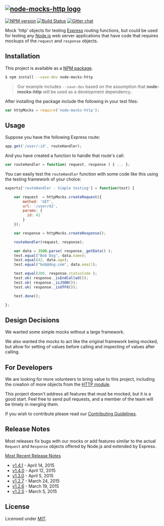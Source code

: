[![node-mocks-http logo](https://raw.githubusercontent.com/wiki/howardabrams/node-mocks-http/images/nmh-logo-200x132.png)](https://github.com/howardabrams/node-mocks-http)
---
[![NPM version](https://badge.fury.io/js/node-mocks-http.png)](https://www.npmjs.com/package/node-mocks-http)
[![Build Status](https://travis-ci.org/howardabrams/node-mocks-http.svg?branch=master)](https://travis-ci.org/howardabrams/node-mocks-http)
[![Gitter chat](https://badges.gitter.im/howardabrams/node-mocks-http.png)](https://gitter.im/howardabrams/node-mocks-http)


Mock 'http' objects for testing [Express](http://expressjs.com/)
routing functions, but could be used for testing any
[Node.js](http://www.nodejs.org) web server applications that have
code that requires mockups of the `request` and `response` objects.

## Installation

This project is available as a
[NPM package](https://www.npmjs.org/package/node-mocks-http).

```bash
$ npm install --save-dev node-mocks-http
```

> Our example includes `--save-dev` based on the assumption that **node-mocks-http** will be used as a development dependency..

After installing the package include the following in your test files:

```js
var httpMocks = require('node-mocks-http');
```

## Usage

Suppose you have the following Express route:

```js
app.get('/user/:id', routeHandler);
```

And you have created a function to handle that route's call:

```js
var routeHandler = function( request, response ) { ... };
```

You can easily test the `routeHandler` function with some code like
this using the testing framework of your choice:

```js
exports['routeHandler - Simple testing'] = function(test) {

    var request  = httpMocks.createRequest({
        method: 'GET',
        url: '/user/42',
        params: {
          id: 42
        }
    });

    var response = httpMocks.createResponse();

    routeHandler(request, response);

    var data = JSON.parse( response._getData() );
    test.equal("Bob Dog", data.name);
    test.equal(42, data.age);
    test.equal("bob@dog.com", data.email);

    test.equal(200, response.statusCode );
    test.ok( response._isEndCalled());
    test.ok( response._isJSON());
    test.ok( response._isUTF8());

    test.done();

};
```

## Design Decisions

We wanted some simple mocks without a large framework.

We also wanted the mocks to act like the original framework being
mocked, but allow for setting of values before calling and inspecting
of values after calling.

## For Developers

We are looking for more volunteers to bring value to this project,
including the creation of more objects from the
[HTTP module](http://nodejs.org/docs/latest/api/http.html).

This project doesn't address all features that must be
mocked, but it is a good start. Feel free to send pull requests,
and a member of the team will be timely in merging them.

If you wish to contribute please read our [Contributing Guidelines](CONTRIBUTING.md).


## Release Notes

Most releases fix bugs with our mocks or add features similar to the
actual `Request` and `Response` objects offered by Node.js and extended
by Express.

[Most Recent Release Notes](https://github.com/howardabrams/node-mocks-http/releases)

* [v1.4.1](https://github.com/howardabrams/node-mocks-http/releases/tag/v1.4.1) - April 14, 2015
* [v1.4.0](https://github.com/howardabrams/node-mocks-http/releases/tag/v1.4.0) - April 12, 2015
* [v1.3.0](https://github.com/howardabrams/node-mocks-http/releases/tag/v1.3.0) - April 5, 2015
* [v1.2.7](https://github.com/howardabrams/node-mocks-http/releases/tag/v1.2.7) - March 24, 2015
* [v1.2.6](https://github.com/howardabrams/node-mocks-http/releases/tag/v1.2.6) - March 19, 2015
* [v1.2.5](https://github.com/howardabrams/node-mocks-http/releases/tag/v1.2.5) - March 5, 2015


License
---

Licensed under [MIT](https://github.com/howardabrams/node-mocks-http/blob/master/LICENSE).
